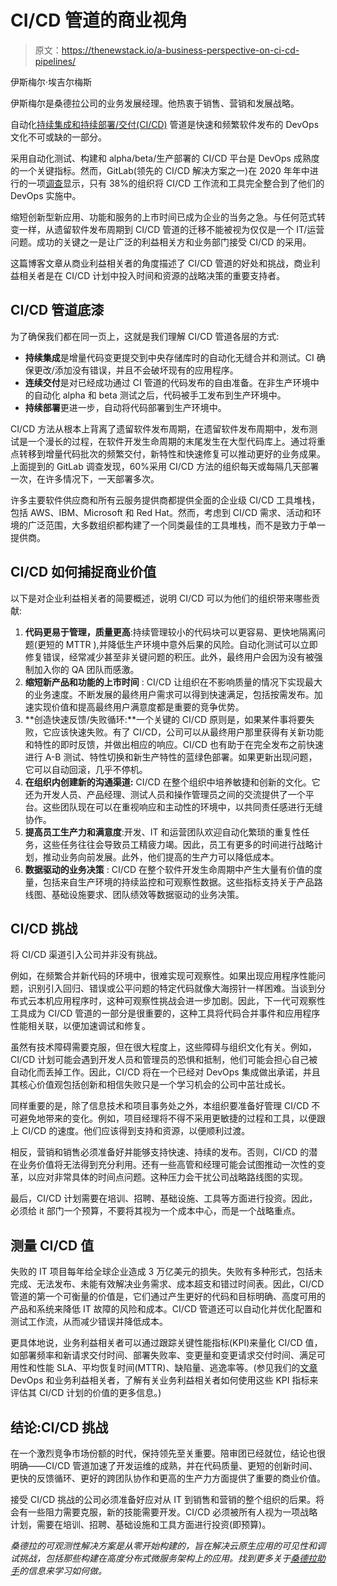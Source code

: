 # CI/CD 管道的商业视角

> 原文：<https://thenewstack.io/a-business-perspective-on-ci-cd-pipelines/>

伊斯梅尔·埃吉尔梅斯

伊斯梅尔是桑德拉公司的业务发展经理。他热衷于销售、营销和发展战略。

自动化[持续集成和持续部署/交付(CI/CD)](https://thenewstack.io/category/ci-cd/) 管道是快速和频繁软件发布的 DevOps 文化不可或缺的一部分。

采用自动化测试、构建和 alpha/beta/生产部署的 CI/CD 平台是 DevOps 成熟度的一个关键指标。然而，GitLab(领先的 CI/CD 解决方案之一)在 2020 年年中进行的一项[调查](https://www.zdnet.com/article/gitlabs-take-on-the-current-state-of-devops/)显示，只有 38%的组织将 CI/CD 工作流和工具完全整合到了他们的 DevOps 实施中。

缩短创新型新应用、功能和服务的上市时间已成为企业的当务之急。与任何范式转变一样，从遗留软件发布周期到 CI/CD 管道的迁移不能被视为仅仅是一个 IT/运营问题。成功的关键之一是让广泛的利益相关方和业务部门接受 CI/CD 的采用。

这篇博客文章从商业利益相关者的角度描述了 CI/CD 管道的好处和挑战，商业利益相关者是在 CI/CD 计划中投入时间和资源的战略决策的重要支持者。

## CI/CD 管道底漆

为了确保我们都在同一页上，这就是我们理解 CI/CD 管道各层的方式:

*   **持续集成**是增量代码变更提交到中央存储库时的自动化无缝合并和测试。CI 确保更改/添加没有错误，并且不会破坏现有的应用程序。
*   **连续交付**是对已经成功通过 CI 管道的代码发布的自由准备。在非生产环境中的自动化 alpha 和 beta 测试之后，代码被手工发布到生产环境中。
*   **持续部署**更进一步，自动将代码部署到生产环境中。

CI/CD 方法从根本上背离了遗留软件发布周期，在遗留软件发布周期中，发布测试是一个漫长的过程，在软件开发生命周期的末尾发生在大型代码库上。通过将重点转移到增量代码批次的频繁交付，新特性和快速修复可以推动更好的业务成果。上面提到的 GitLab 调查发现，60%采用 CI/CD 方法的组织每天或每隔几天部署一次，在许多情况下，一天部署多次。

许多主要软件供应商和所有云服务提供商都提供全面的企业级 CI/CD 工具堆栈，包括 AWS、IBM、Microsoft 和 Red Hat。然而，考虑到 CI/CD 需求、活动和环境的广泛范围，大多数组织都构建了一个同类最佳的工具堆栈，而不是致力于单一提供商。

## CI/CD 如何捕捉商业价值

以下是对企业利益相关者的简要概述，说明 CI/CD 可以为他们的组织带来哪些贡献:

1.  **代码更易于管理，质量更高**:持续管理较小的代码块可以更容易、更快地隔离问题(更短的 MTTR ),并降低生产环境中意外后果的风险。自动化测试可以立即修复错误，经常减少甚至非关键问题的积压。此外，最终用户会因为没有被强制加入你的 QA 团队而感激。
2.  **缩短新产品和功能的上市时间** : CI/CD 让组织在不影响质量的情况下实现最大的业务速度。不断发展的最终用户需求可以得到快速满足，包括按需发布。加速实现价值和提高最终用户满意度都是重要的竞争优势。
3.  **创造快速反馈/失败循环:**一个关键的 CI/CD 原则是，如果某件事将要失败，它应该快速失败。有了 CI/CD，公司可以从最终用户那里获得有关新功能和特性的即时反馈，并做出相应的响应。CI/CD 也有助于在完全发布之前快速进行 A-B 测试、特性切换和新生产特性的蓝绿色部署。如果更新出现问题，它可以自动回滚，几乎不停机。
4.  **在组织内创建新的沟通渠道:** CI/CD 在整个组织中培养敏捷和创新的文化。它还为开发人员、产品经理、测试人员和操作管理员之间的交流提供了一个平台。这些团队现在可以在重视响应和主动性的环境中，以共同责任感进行无缝协作。
5.  **提高员工生产力和满意度**:开发、IT 和运营团队欢迎自动化繁琐的重复性任务，这些任务往往会导致员工精疲力竭。因此，员工有更多的时间进行战略计划，推动业务向前发展。此外，他们提高的生产力可以降低成本。
6.  **数据驱动的业务决策** : CI/CD 在整个软件开发生命周期中产生大量有价值的度量，包括来自生产环境的持续监控和可观察性数据。这些指标支持关于产品路线图、基础设施要求、团队绩效等数据驱动的业务决策。

## CI/CD 挑战

将 CI/CD 渠道引入公司并非没有挑战。

例如，在频繁合并新代码的环境中，很难实现可观察性。如果出现应用程序性能问题，识别引入回归、错误或公平问题的特定代码就像大海捞针一样困难。当谈到分布式云本机应用程序时，这种可观察性挑战会进一步加剧。因此，下一代可观察性工具成为 CI/CD 管道的一部分是很重要的，这种工具将代码合并事件和应用程序性能相关联，以便加速调试和修复。

虽然有技术障碍需要克服，但在很大程度上，这些障碍与组织文化有关。例如，CI/CD 计划可能会遇到开发人员和管理员的恐惧和抵制，他们可能会担心自己被自动化而丢掉工作。因此，CI/CD 将在一个已经对 DevOps 集成做出承诺，并且其核心价值观包括创新和相信失败只是一个学习机会的公司中茁壮成长。

同样重要的是，除了信息技术和项目事务处之外，本组织要准备好管理 CI/CD 不可避免地带来的变化。例如，项目经理将不得不采用更敏捷的过程和工具，以便跟上 CI/CD 的速度。他们应该得到支持和资源，以便顺利过渡。

相反，营销和销售必须准备好并能够支持快速、持续的发布。否则，CI/CD 的潜在业务价值将无法得到充分利用。还有一些高管和经理可能会试图推动一次性的变革，以应对非常具体的时间点问题。这种压力会干扰公司战略路线图的实现。

最后，CI/CD 计划需要在培训、招聘、基础设施、工具等方面进行投资。因此，必须给 it 部门一个预算，不要将其视为一个成本中心，而是一个战略重点。

## 测量 CI/CD 值

失败的 IT 项目每年给全球企业造成 3 万亿美元的损失。失败有多种形式，包括未完成、无法发布、未能有效解决业务需求、成本超支和错过时间表。因此，CI/CD 管道的第一个可衡量的价值是，它们通过产生更好的代码和目标明确、高度可用的产品和系统来降低 IT 故障的风险和成本。CI/CD 管道还可以自动化并优化配置和测试工作流，从而减少错误并降低成本。

更具体地说，业务利益相关者可以通过跟踪关键性能指标(KPI)来量化 CI/CD 值，如部署频率和新请求交付时间、部署失败率、变更量和变更请求交付时间、满足可用性和性能 SLA、平均恢复时间(MTTR)、缺陷量、逃逸率等。(参见我们的[文章](https://thenewstack.io/how-devops-affects-business-stakeholders-and-leaders/) DevOps 和业务利益相关者，了解有关业务利益相关者如何使用这些 KPI 指标来评估其 CI/CD 计划的价值的更多信息。)

## 结论:CI/CD 挑战

在一个激烈竞争市场份额的时代，保持领先至关重要。陪审团已经就位，结论也很明确——CI/CD 管道加速了开发运维的成熟，并在代码质量、更短的创新时间、更快的反馈循环、更好的跨团队协作和更高的生产力方面提供了重要的商业价值。

接受 CI/CD 挑战的公司必须准备好应对从 IT 到销售和营销的整个组织的后果。将会有一些阻力需要克服，新的技能需要开发。CI/CD 必须被所有人视为一项战略计划，需要在培训、招聘、基础设施和工具方面进行投资(即预算)。

*桑德拉的可观测性解决方案是从零开始构建的，旨在解决云原生应用的可见性和调试挑战，包括那些构建在高度分布式微服务架构上的应用。找到更多关于[桑德拉助手](http://www.thundra.io/sign-up)的信息来学习如何做。*

<svg xmlns:xlink="http://www.w3.org/1999/xlink" viewBox="0 0 68 31" version="1.1"><title>Group</title> <desc>Created with Sketch.</desc></svg>